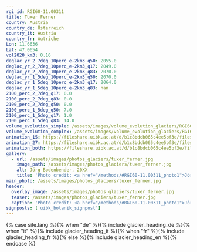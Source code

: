```yaml
---
rgi_id: RGI60-11.00311
title: Tuxer Ferner
country: Austria
country_de: Österreich
country_it: Austria
country_fr: Autriche
Lon: 11.6636
Lat: 47.0654
vol2020_km3: 0.16
deglac_yr_2_7deg_10perc_e-2km3_q50: 2055.0
deglac_yr_2_7deg_10perc_e-2km3_q17: 2049.0
deglac_yr_2_7deg_10perc_e-2km3_q83: 2070.0
deglac_yr_1_5deg_10perc_e-2km3_q50: 2070.0
deglac_yr_1_5deg_10perc_e-2km3_q17: 2064.0
deglac_yr_1_5deg_10perc_e-2km3_q83: nan
2100_perc_2_7deg_q17: 0.0
2100_perc_2_7deg_q83: 0.0
2100_perc_2_7deg_q50: 0.0
2100_perc_1_5deg_q50: 7.0
2100_perc_1_5deg_q17: 1.0
2100_perc_1_5deg_q83: 14.0
volume_evolution_simple: /assets/images/volume_evolution_glaciers/RGI60-11.00311_simple_en.png
volume_evolution_complex: /assets/images/volume_evolution_glaciers/RGI60-11.00311_complex_en.png
animation_15: https://fileshare.uibk.ac.at/d/b1c8bdcb065c4ee5bf3e/files/?p=%2FRGI60-11.00311_%2B1.5%C2%B0C.mp4&dl=1
animation_27: https://fileshare.uibk.ac.at/d/b1c8bdcb065c4ee5bf3e/files/?p=%2FRGI60-11.00311_%2B2.7%C2%B0C.mp4&dl=1
animation_both: https://fileshare.uibk.ac.at/d/b1c8bdcb065c4ee5bf3e/files/?p=%2FRGI60-11.00311_both.mp4&dl=1
gallery:
  - url: /assets/images/photos_glaciers/tuxer_ferner.jpg
    image_path: /assets/images/photos_glaciers/tuxer_ferner.jpg
    alt: Jörg Bodenbender, 20XX
    title: 'Photo credit: <a href="/methods/#RGI60-11.00311_photo1">Jörg Bodenbender, 20XX</a>'
main_photo: /assets/images/photos_glaciers/tuxer_ferner.jpg
header:
  overlay_image: /assets/images/photos_glaciers/tuxer_ferner.jpg
  teaser: /assets/images/photos_glaciers/tuxer_ferner.jpg
  caption: 'Photo credit: <a href="/methods/#RGI60-11.00311_photo1">Jörg Bodenbender, 20XX</a>'
signposts: ['uibk_botanik_signpost']
---
```

{% case site.lang %}{% when "de" %}{% include glacier_heading_de %}{% when "it" %}{% include glacier_heading_it %}{% when "fr" %}{% include glacier_heading_fr %}{% else %}{% include glacier_heading_en %}{% endcase %}